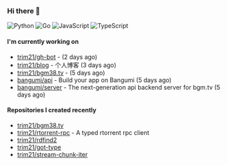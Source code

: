 ### Hi there 👋

![Python](https://img.shields.io/badge/python-3670A0?style=for-the-badge&logo=python&logoColor=ffdd54)
![Go](https://img.shields.io/badge/go-%2300ADD8.svg?style=for-the-badge&logo=go&logoColor=white)
![JavaScript](https://img.shields.io/badge/javascript-%23323330.svg?style=for-the-badge&logo=javascript&logoColor=%23F7DF1E)
![TypeScript](https://img.shields.io/badge/typescript-%23007ACC.svg?style=for-the-badge&logo=typescript&logoColor=white)

#### I'm currently working on

- [trim21/gh-bot](https://github.com/trim21/gh-bot) -  (2 days ago)
- [trim21/blog](https://github.com/trim21/blog) - 个人博客 (3 days ago)
- [trim21/bgm38.tv](https://github.com/trim21/bgm38.tv) -  (5 days ago)
- [bangumi/api](https://github.com/bangumi/api) - Build your app on Bangumi (5 days ago)
- [bangumi/server](https://github.com/bangumi/server) - The next-generation api backend server for bgm.tv (5 days ago)

#### Repositories I created recently

- [trim21/bgm38.tv](https://github.com/trim21/bgm38.tv)
- [trim21/rtorrent-rpc](https://github.com/trim21/rtorrent-rpc) - A typed rtorrent rpc client
- [trim21/rdfind2](https://github.com/trim21/rdfind2)
- [trim21/got-type](https://github.com/trim21/got-type)
- [trim21/stream-chunk-iter](https://github.com/trim21/stream-chunk-iter)
